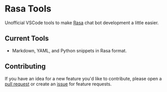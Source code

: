 # Rasa Tools
Unofficial VSCode tools to make [Rasa](https://rasa.com/) chat bot development a little easier.

## Current Tools
* Markdown, YAML, and Python snippets in Rasa format.

## Contributing
If you have an idea for a new feature you'd like to contribute, please open a [pull request](https://github.com/ortsaCniveK/rasa-tools/pulls) or create an [issue](https://github.com/ortsaCniveK/rasa-tools/issues/new) for feature requests.
